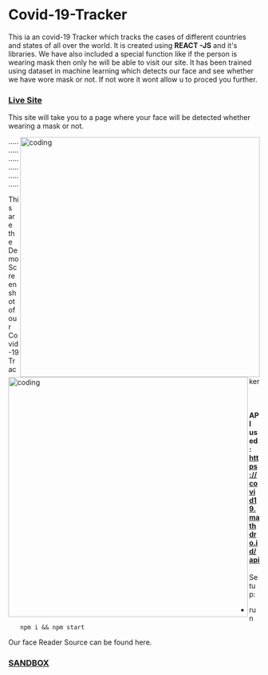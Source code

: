 # Covid-19-Tracker

This ia an covid-19 Tracker which tracks the cases of different countries and states of all over the world. It is created using **REACT -JS** and it's libraries. We have also included a special function like if the person is wearing mask then only he will be able to visit our site. It has been trained using dataset in machine learning which detects our face and see whether we have wore mask or not. If not wore it wont allow u to proced you further. 

### [Live Site](https://wcokws.csb.app/)

This site will take you to a page where your face will be detected whether wearing a mask or not.
<br>

                                                                                
<img align ="right" alt = "coding" width  = "480" src = "https://user-images.githubusercontent.com/87522195/201511738-1fa94474-72fd-4580-99ae-d8453b0876c8.jpg"><img align ="left" alt = "coding" width  = "480" src = "https://user-images.githubusercontent.com/87522195/201511341-d207138e-e6d0-482f-89c3-3771538b3889.jpg">


..............................

This are the Demo Screenshot of our Covid-19 Tracker



<br/>


#### API used: https://covid19.mathdro.id/api

Setup:
- run ```npm i && npm start```

Our face Reader Source can be found here.
### [SANDBOX](https://codesandbox.io/s/wcokws)


